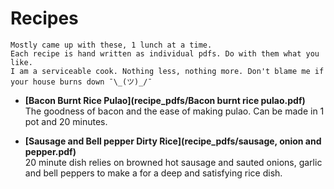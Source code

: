 # Recipes

    Mostly came up with these, 1 lunch at a time.
    Each recipe is hand written as individual pdfs. Do with them what you like.                   
    I am a serviceable cook. Nothing less, nothing more. Don't blame me if your house burns down ¯\_(ツ)_/¯

* **[Bacon Burnt Rice Pulao](recipe_pdfs/Bacon burnt rice pulao.pdf)**            
The goodness of bacon and the ease of making pulao. Can be made in 1 pot and 20 minutes.

* **[Sausage and Bell pepper Dirty Rice](recipe_pdfs/sausage, onion and pepper.pdf)**                    
20 minute dish relies on browned hot sausage and sauted onions, garlic and bell peppers to make a for a deep and satisfying rice dish. 
